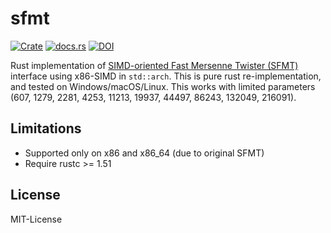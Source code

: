 sfmt
=====

[![Crate](https://img.shields.io/crates/v/sfmt.svg)](https://crates.io/crates/sfmt)
[![docs.rs](https://docs.rs/sfmt/badge.svg)](https://docs.rs/sfmt)
[![DOI](https://zenodo.org/badge/118722822.svg)](https://zenodo.org/badge/latestdoi/118722822)

Rust implementation of [SIMD-oriented Fast Mersenne Twister (SFMT)] interface using x86-SIMD in `std::arch`.
This is pure rust re-implementation, and tested on Windows/macOS/Linux.
This works with limited parameters (607, 1279, 2281, 4253, 11213, 19937, 44497, 86243, 132049, 216091).

[SIMD-oriented Fast Mersenne Twister (SFMT)]: http://www.math.sci.hiroshima-u.ac.jp/~m-mat/MT/SFMT/

Limitations
------------

- Supported only on x86 and x86_64 (due to original SFMT)
- Require rustc >= 1.51

License
--------
MIT-License
